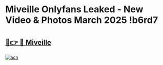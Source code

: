 # Miveille Onlyfans Leaked - New Video & Photos March 2025 !b6rd7

# <h2><a href="https://13vl6e.iuczelnia.edu.pl?title=Miveille&ref=b6rd7">🔗👉 🔴 Miveille</a></h2>

[![acn](https://github.com/user-attachments/assets/0f9c940e-d8b0-45ae-aac7-cd30a18b3e1c)](https://13vl6e.iuczelnia.edu.pl?title=Miveille&ref=b6rd7)

